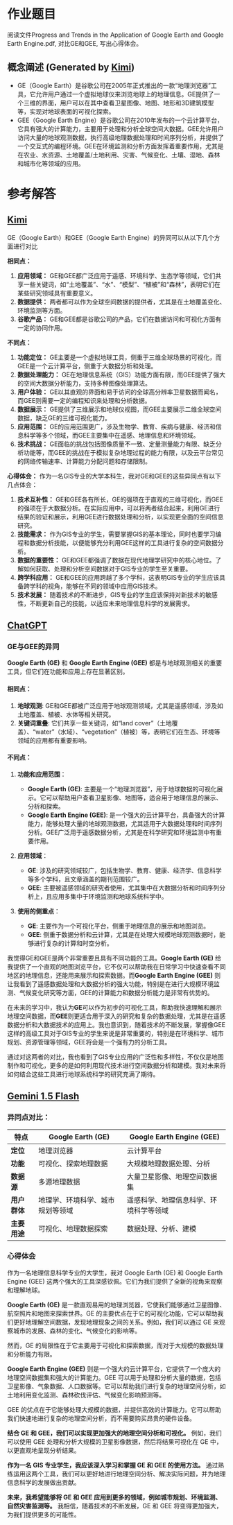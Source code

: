 # 作业题目
阅读文件Progress and Trends in the Application of Google Earth and Google Earth Engine.pdf, 对比GE和GEE, 写出心得体会。
## 概念阐述 (Generated by [Kimi](https://kimi.moonshot.cn/))
* GE（Google Earth）是谷歌公司在2005年正式推出的一款“地理浏览器”工具，它允许用户通过一个虚拟地球仪来浏览地球上的地理信息。GE提供了一个三维的界面，用户可以在其中查看卫星图像、地图、地形和3D建筑模型等，实现对地球表面的可视化探索。
* GEE（Google Earth Engine）是谷歌公司在2010年发布的一个云计算平台，它具有强大的计算能力，主要用于处理和分析全球空间大数据。GEE允许用户访问大量的地球观测数据，执行高级地理数据处理和时间序列分析，并提供了一个交互式的编程环境。GEE在环境监测和分析方面发挥着重要作用，尤其是在农业、水资源、土地覆盖/土地利用、灾害、气候变化、土壤、湿地、森林和城市化等领域的应用。
# 参考解答
## [Kimi](https://kimi.moonshot.cn/)
GE（Google Earth）和GEE（Google Earth Engine）的异同可以从以下几个方面进行对比

**相同点：**
1. **应用领域：** GE和GEE都广泛应用于遥感、环境科学、生态学等领域，它们共享一些关键词，如“土地覆盖”、“水”、“模型”、“植被”和“森林”，表明它们在某些研究领域具有重要意义。
2. **数据提供：** 两者都可以作为全球空间数据的提供者，尤其是在土地覆盖变化、环境监测等方面。
3. **谷歌产品：** GE和GEE都是谷歌公司的产品，它们在数据访问和可视化方面有一定的协同作用。

**不同点：**
1. **功能定位：** GE主要是一个虚拟地球工具，侧重于三维全球场景的可视化，而GEE是一个云计算平台，侧重于大数据分析和处理。
2. **数据处理能力：** GE在地理信息系统（GIS）功能方面有限，而GEE提供了强大的空间大数据分析能力，支持多种图像处理算法。
3. **用户体验：** GE以其直观的界面和易于访问的全球高分辨率卫星数据而闻名，而GEE则需要一定的编程知识来处理和分析数据。
4. **数据展示：** GE提供了三维展示和地球仪视图，而GEE主要展示二维全球空间数据，缺乏GE的三维可视化能力。
5. **应用范围：** GE的应用范围更广，涉及生物学、教育、疾病与健康、经济和信息科学等多个领域，而GEE主要集中在遥感、地理信息和环境领域。
6. **技术挑战：** GE面临的挑战包括图像质量不一致、定量测量能力有限、缺乏分析功能等，而GEE的挑战在于模拟复杂地理过程的能力有限，以及云平台常见的网络传输速率、计算能力分配问题和存储限制。

**心得体会：**
作为一名GIS专业的大学本科生，我对GE和GEE的这些异同点有以下几点体会：

1. **技术互补性：** GE和GEE各有所长，GE的强项在于直观的三维可视化，而GEE的强项在于大数据分析。在实际应用中，可以将两者结合起来，利用GE进行结果的验证和展示，利用GEE进行数据处理和分析，以实现更全面的空间信息研究。
2. **技能需求：** 作为GIS专业的学生，需要掌握GIS的基本理论，同时也要学习编程和数据分析技能，以便能够充分利用GEE这样的工具进行复杂的空间数据分析。
3. **数据的重要性：** GE和GEE都强调了数据在现代地理学研究中的核心地位。了解如何获取、处理和分析空间数据对于GIS专业的学生至关重要。
4. **跨学科应用：** GE和GEE的应用跨越了多个学科，这表明GIS专业的学生应该具备跨学科的视角，能够在不同的领域中应用GIS技术。
5. **技术发展：** 随着技术的不断进步，GIS专业的学生应该保持对新技术的敏感性，不断更新自己的技能，以适应未来地理信息科学的发展需求。
## [ChatGPT](https://chatgpt.com/)
### GE与GEE的异同

**Google Earth (GE)** 和 **Google Earth Engine (GEE)** 都是与地球观测相关的重要工具，但它们在功能和应用上存在显著区别。

#### 相同点：
1. **地球观测**: GE和GEE都被广泛应用于地球观测领域，尤其是遥感领域，涉及如土地覆盖、植被、水体等相关研究。
2. **关键词重叠**: 它们共享一些关键词，如“land cover”（土地覆盖）、“water”（水域）、“vegetation”（植被）等，表明它们在生态、环境等领域的应用都有重要影响。

#### 不同点：
1. **功能和应用范围**：
   - **Google Earth (GE)**: 主要是一个“地理浏览器”，用于地球数据的可视化展示。它可以帮助用户查看卫星影像、地图等，适合用于地理信息的展示、分析和探索。
   - **Google Earth Engine (GEE)**: 是一个强大的云计算平台，具备强大的计算能力，能够处理大量的地球观测数据，尤其适用于大数据处理和时间序列分析。GEE广泛用于遥感数据分析，尤其是在科学研究和环境监测中有重要作用。
   
2. **应用领域**：
   - **GE**: 涉及的研究领域较广，包括生物学、教育、健康、经济学、信息科学等多个学科，且文章涵盖的期刊范围较广。
   - **GEE**: 主要被遥感领域的研究者使用，尤其集中在大数据分析和时间序列分析上，且应用多集中于环境监测和地球系统科学中。
   
3. **使用的侧重点**：
   - **GE**: 主要作为一个可视化平台，侧重于地理信息的展示和地图浏览。
   - **GEE**: 侧重于数据分析和云计算，尤其是在处理大规模地球观测数据时，能够进行复杂的计算和时空分析。

我觉得GE和GEE是两个非常重要且具有不同功能的工具。**Google Earth (GE)** 给我提供了一个直观的地图浏览平台，它不仅可以帮助我在日常学习中快速查看不同地区的地理信息，还能用来展示和探索数据。而**Google Earth Engine (GEE)** 则让我看到了遥感数据处理和大数据分析的强大功能，特别是在进行大规模环境监测、气候变化研究等方面，GEE的计算能力和数据分析能力是非常有优势的。

在未来的学习中，我认为**GE**可以作为初步的可视化工具，帮助我快速理解和展示地理空间数据，而**GEE**则更适合用于深入的研究和复杂的数据处理，尤其是在遥感数据分析和大数据技术的应用上。我也意识到，随着技术的不断发展，掌握像GEE这样的高级工具对于GIS专业的学生来说是非常重要的，特别是在环境科学、城市规划、资源管理等领域，GEE将会是一个强有力的分析工具。

通过对这两者的对比，我也看到了GIS专业应用的广泛性和多样性，不仅仅是地图制作和可视化，更多的是如何利用现代技术进行空间数据分析和建模。我对未来将如何结合这些工具进行地球系统科学的研究充满了期待。
## [Gemini 1.5 Flash](https://gemini.google.com/)
### 异同点对比：

| 特点 | Google Earth (GE) | Google Earth Engine (GEE) |
|---|---|---|
| **定位** | 地理浏览器 | 云计算平台 |
| **功能** | 可视化、探索地理数据 | 大规模地理数据处理、分析 |
| **数据源** | 多源地理数据 | 大量卫星影像、地理空间数据集 |
| **用户群体** | 地理学、环境科学、城市规划等领域 | 遥感科学、地理信息科学、环境科学等领域 |
| **主要用途** | 可视化、地理数据探索 | 数据处理、分析、建模 |
### 心得体会
作为一名地理信息科学专业的大学生，我对 Google Earth (GE) 和 Google Earth Engine (GEE) 这两个强大的工具深感钦佩。它们为我们提供了全新的视角来观察和理解地球。

**Google Earth (GE)** 是一款直观易用的地理浏览器，它使我们能够通过卫星图像、航空照片和地图来探索世界。GE 的主要优点在于它的可视化功能，它可以帮助我们更好地理解空间数据，发现地理现象之间的关系。例如，我们可以通过 GE 来观察城市的发展、森林的变化、气候变化的影响等。

然而，GE 的局限性在于它主要用于可视化和探索数据，而对于大规模的数据处理和分析能力有限。

**Google Earth Engine (GEE)** 则是一个强大的云计算平台，它提供了一个庞大的地理空间数据集和强大的计算能力。GEE 可以用于处理和分析大量的数据，包括卫星影像、气象数据、人口数据等。它可以帮助我们进行复杂的地理空间分析，如土地利用变化监测、森林砍伐评估、气候变化影响预测等。

GEE 的优点在于它能够处理大规模的数据，并提供高效的计算能力。它可以帮助我们快速地进行复杂的地理空间分析，而不需要购买昂贵的硬件设备。

**结合 GE 和 GEE，我们可以实现更加强大的地理空间分析和可视化。** 例如，我们可以使用 GEE 处理和分析大规模的卫星影像数据，然后将结果可视化在 GE 中，以更直观地呈现分析结果。

**作为一名 GIS 专业学生，我应该深入学习和掌握 GE 和 GEE 的使用方法。** 通过熟练运用这两个工具，我们可以更好地进行地理空间分析、解决实际问题，并为地理信息科学的发展做出贡献。

**未来，我希望能够将 GE 和 GEE 应用到更多的领域，例如城市规划、环境监测、自然灾害监测等。** 我相信，随着技术的不断发展，GE 和 GEE 将变得更加强大，为我们提供更多的可能性。